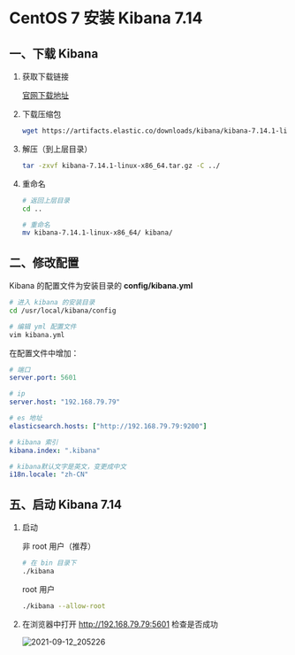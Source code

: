 # CentOS 7 安装 Kibana 7.14

## 一、下载 Kibana

1. 获取下载链接

   [官网下载地址](https://www.elastic.co/cn/downloads/kibana)

2. 下载压缩包

   ```bash
   wget https://artifacts.elastic.co/downloads/kibana/kibana-7.14.1-linux-x86_64.tar.gz
   ```

3. 解压（到上层目录）

   ```bash
   tar -zxvf kibana-7.14.1-linux-x86_64.tar.gz -C ../
   ```

4. 重命名

   ```bash
   # 返回上层目录
   cd ..
   
   # 重命名
   mv kibana-7.14.1-linux-x86_64/ kibana/
   ```

## 二、修改配置

Kibana 的配置文件为安装目录的 **config/kibana.yml**

```bash
# 进入 kibana 的安装目录
cd /usr/local/kibana/config

# 编辑 yml 配置文件
vim kibana.yml
```

在配置文件中增加：

```yaml
# 端口
server.port: 5601

# ip
server.host: "192.168.79.79"

# es 地址
elasticsearch.hosts: ["http://192.168.79.79:9200"]

# kibana 索引
kibana.index: ".kibana"

# kibana默认文字是英文，变更成中文
i18n.locale: "zh-CN"
```

## 五、启动 Kibana 7.14

1. 启动

   非 root 用户（推荐）

   ```bash
   # 在 bin 目录下
   ./kibana
   ```

   root 用户

   ```bash
   ./kibana --allow-root
   ```

2. 在浏览器中打开 http://192.168.79.79:5601 检查是否成功

   ![2021-09-12_205226](https://img.qinweizhao.com/2021/09/2021-09-12_205226.png)

